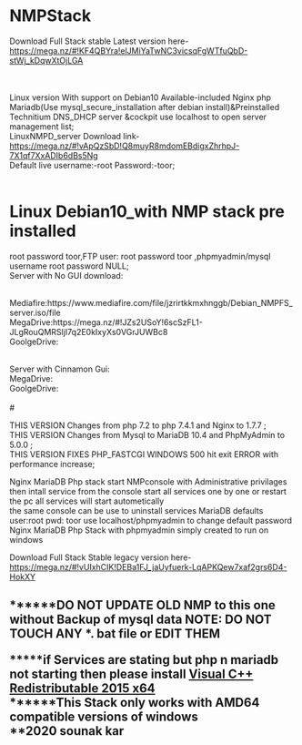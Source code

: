 # NMPStack
Download Full Stack stable Latest version here-https://mega.nz/#!KF4QBYra!elJMiYaTwNC3vicsqFgWTfuQbD-stWj_kDqwXtOjLGA

<br><br>
Linux version With support on Debian10 Available-included Nginx php Mariadb(Use mysql_secure_installation after debian install)&Preinstalled Technitium DNS_DHCP server &cockpit use localhost to open server management list;<br>
LinuxNMPD_server Download link-https://mega.nz/#!vApQzSbD!Q8muyR8mdomEBdigxZhrhpJ-7X1qf7XxADIb6dBs5Ng<br>
Default live username:-root Password:-toor;
<br><br>
# Linux Debian10_with NMP stack pre installed 
root password toor,FTP user: root password toor ,phpmyadmin/mysql username root password NULL;
<br>Server with No GUI download:
  <p>
  <br>Mediafire:https://www.mediafire.com/file/jzrirtkkmxhnggb/Debian_NMPFS_server.iso/file
  <br>MegaDrive:https://mega.nz/#!JZs2USoY!6scSzFL1-JLgRouQMRSljI7q2E0kIxyXs0VGrJUWBc8
  <br>GoolgeDrive:
</p>
<br>Server with Cinnamon Gui:
  <br>MegaDrive:
  <br>GoolgeDrive:
<br><br>
# 

THIS VERSION Changes from php 7.2 to php 7.4.1 and Nginx to 1.7.7 ;<br/>
THIS VERSION Changes from Mysql to MariaDB 10.4 and PhpMyAdmin to 5.0.0 ;<br/>
THIS VERSION FIXES PHP_FASTCGI WINDOWS 500 hit exit ERROR  with performance increase;<br/>


Nginx MariaDB Php stack
start NMPconsole with Administrative privilages 
then intall service from the console
start all services one by one or restart the pc
all services will start autometically
<br/>
the same console can be use to uninstall services
MariaDB defaults user:root pwd: toor
use localhost/phpmyadmin to change default password 
<br/>
Nginx MariaDB Php Stack with phpmyadmin
simply created to run on windows 
<br/>

Download Full Stack Stable legacy version here-https://mega.nz/#!vUIxhCIK!DEBa1FJ_jaUyfuerk-LqAPKQew7xaf2grs6D4-HokXY
<h2>
******DO NOT UPDATE OLD NMP to this one without Backup of mysql data
NOTE: DO NOT TOUCH ANY *. bat file or EDIT THEM
<br/>

*****if Services are stating but php n mariadb not starting then please install <a href="https://www.microsoft.com/en-in/download/details.aspx?id=52685">Visual C++ Redistributable 2015 x64 </a>
<br/>
******This Stack only works with AMD64 compatible versions of windows 
<br/>
**2020 sounak kar
</h2>
